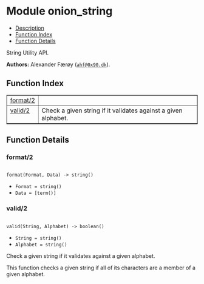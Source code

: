 

# Module onion_string #
* [Description](#description)
* [Function Index](#index)
* [Function Details](#functions)

String Utility API.

__Authors:__ Alexander Færøy ([`ahf@0x90.dk`](mailto:ahf@0x90.dk)).

<a name="index"></a>

## Function Index ##


<table width="100%" border="1" cellspacing="0" cellpadding="2" summary="function index"><tr><td valign="top"><a href="#format-2">format/2</a></td><td></td></tr><tr><td valign="top"><a href="#valid-2">valid/2</a></td><td>Check a given string if it validates against a given alphabet.</td></tr></table>


<a name="functions"></a>

## Function Details ##

<a name="format-2"></a>

### format/2 ###

<pre><code>
format(Format, Data) -&gt; string()
</code></pre>

<ul class="definitions"><li><code>Format = string()</code></li><li><code>Data = [term()]</code></li></ul>

<a name="valid-2"></a>

### valid/2 ###

<pre><code>
valid(String, Alphabet) -&gt; boolean()
</code></pre>

<ul class="definitions"><li><code>String = string()</code></li><li><code>Alphabet = string()</code></li></ul>

Check a given string if it validates against a given alphabet.

This function checks a given string if all of its characters are a member
of a given alphabet.

